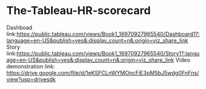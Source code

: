 # The-Tableau-HR-scorecard
Dashboad link:https://public.tableau.com/views/Book1_16970927965540/Dashboard1?:language=en-US&publish=yes&:display_count=n&:origin=viz_share_link
Story link:https://public.tableau.com/views/Book1_16970927965540/Story1?:language=en-US&publish=yes&:display_count=n&:origin=viz_share_link
Video demonstration link: https://drive.google.com/file/d/1eKSFCLnWYMOncFiE3pM5bJ5wdg0FnFns/view?usp=drivesdk
